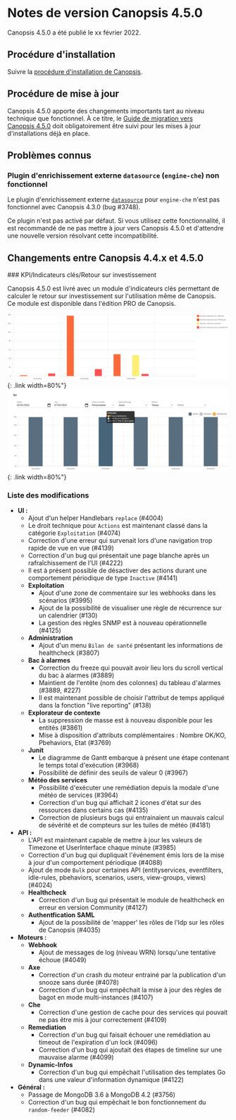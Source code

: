 # Notes de version Canopsis 4.5.0

Canopsis 4.5.0 a été publié le xx février 2022.

## Procédure d'installation

Suivre la [procédure d'installation de Canopsis](../guide-administration/installation/index.md).

## Procédure de mise à jour

Canopsis 4.5.0 apporte des changements importants tant au niveau technique que fonctionnel. À ce titre, le [Guide de migration vers Canopsis 4.5.0](migration/migration-4.5.0.md) doit obligatoirement être suivi pour les mises à jour d'installations déjà en place.

## Problèmes connus

### Plugin d'enrichissement externe `datasource` (`engine-che`) non fonctionnel

Le plugin d'enrichissement externe [`datasource`](../guide-administration/moteurs/moteur-che.md#activation-des-plugins-denrichissement-externe-datasource) pour `engine-che` n'est pas fonctionnel avec Canopsis 4.3.0 (bug #3748).

Ce plugin n'est pas activé par défaut. Si vous utilisez cette fonctionnalité, il est recommandé de ne pas mettre à jour vers Canopsis 4.5.0 et d'attendre une nouvelle version résolvant cette incompatibilité.

## Changements entre Canopsis 4.4.x et 4.5.0

### KPI/Indicateurs clés/Retour sur investissement

Canopsis 4.5.0 est livré avec un module d'indicateurs clés permettant de calculer le retour sur investissement sur l'utilisation même de Canopsis.  
Ce module est disponible dans l'édition PRO de Canopsis.

![kpi-screenshot1](./img/4.5.0-kpi-screenshot1.png){: .link width=80%"}
![kpi-screenshot2](./img/4.5.0-kpi-screenshot2.png){: .link width=80%"}


### Liste des modifications

*  **UI :**
    * Ajout d'un helper Handlebars `replace` (#4004)
    * Le droit technique pour `Actions` est maintenant classé dans la catégorie `Exploitation` (#4074)
    * Correction d'une erreur qui survenait lors d'une navigation trop rapide de vue en vue (#4139)
    * Correction d'un bug qui présentait une page blanche après un rafraîchissement de l'UI (#4222)
    * Il est à présent possible de désactiver des actions durant une comportement périodique de type `Inactive` (#4141)
    * **Exploitation**
        * Ajout d'une zone de commentaire sur les webhooks dans les scénarios (#3995)
        * Ajout de la possibilité de visualiser une règle de récurrence sur un calendrier (#130)
        * La gestion des règles SNMP est à nouveau opérationnelle (#4125)
    * **Administration**
        * Ajout d'un menu `Bilan de santé` présentant les informations de healthcheck (#3807)
    * **Bac à alarmes**
        * Correction du freeze qui pouvait avoir lieu lors du scroll vertical du bac à alarmes (#3889)
        * Maintient de l'entête (nom des colonnes) du tableau d'alarmes (#3889, #227)
        * Il est maintenant possible de choisir l'attribut de temps appliqué dans la fonction "live reporting" (#138)
    * **Explorateur de contexte**
        * La suppression de masse est à nouveau disponible pour les entités (#3861)
        * Mise à disposition d'attributs complémentaires : Nombre OK/KO, Pbehaviors, Etat (#3769)
    * **Junit**
        * Le diagramme de Gantt embarque à présent une étape contenant le temps total d'exécution (#3968)
        * Possibilité de définir des seuils de valeur 0 (#3967)
    * **Météo des services**
        * Possibilité d'exécuter une remédiation depuis la modale d'une météo de services (#3964)
        * Correction d'un bug qui affichait 2 icones d'état sur des ressources dans certains cas (#4135)
        * Correction de plusieurs bugs qui entrainaient un mauvais calcul de sévérité et de compteurs sur les tuiles de météo (#4181)
*  **API :**
    * L'API est maintenant capable de mettre à jour les valeurs de Timezone et UserInterface chaque minute (#3985)
    * Correction d'un bug qui dupliquait l'événement émis lors de la mise à jour d'un comportement périodique (#4088)
    * Ajout de mode `Bulk` pour certaines API (entityservices, eventfilters, idle-rules, pbehaviors, scenarios, users, view-groups, views) (#4024)
    * **Healthcheck**
        * Correction d'un bug qui présentait le module de healthcheck en erreur en version Community (#4127)
    * **Authentfication SAML**
        * Ajout de la possibilité de 'mapper' les rôles de l'Idp sur les rôles de Canopsis (#4035)
*  **Moteurs :**
    * **Webhook**
        * Ajout de messages de log (niveau WRN) lorsqu'une tentative échoue (#4049)
    * **Axe**
        * Correction d'un crash du moteur entrainé par la publication d'un snooze sans durée (#4078)
        * Correction d'un bug qui empêchait la mise à jour des règles de bagot en mode multi-instances (#4107)
    * **Che**
        * Correction d'une gestion de cache pour des services qui pouvait ne pas être mis à jour correctement (#4109)
    * **Remediation**
        * Correction d'un bug qui faisait échouer une remédiation au timeout de l'expiration d'un lock (#4096)
        * Correction d'un bug qui ajoutait des étapes de timeline sur une mauvaise alarme (#4099)
    * **Dynamic-Infos**
        * Correction d'un bug qui empêchait l'utilisation des templates Go dans une valeur d'information dynamique (#4122)
*  **Général :**
    * Passage de MongoDB 3.6 à MongoDB 4.2 (#3756)
    * Correction d'un bug qui empêchait le bon fonctionnement du `random-feeder` (#4082)
